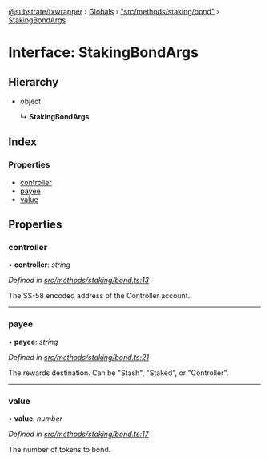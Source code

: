 [@substrate/txwrapper](../README.md) › [Globals](../globals.md) › ["src/methods/staking/bond"](../modules/_src_methods_staking_bond_.md) › [StakingBondArgs](_src_methods_staking_bond_.stakingbondargs.md)

# Interface: StakingBondArgs

## Hierarchy

* object

  ↳ **StakingBondArgs**

## Index

### Properties

* [controller](_src_methods_staking_bond_.stakingbondargs.md#controller)
* [payee](_src_methods_staking_bond_.stakingbondargs.md#payee)
* [value](_src_methods_staking_bond_.stakingbondargs.md#value)

## Properties

###  controller

• **controller**: *string*

*Defined in [src/methods/staking/bond.ts:13](https://github.com/paritytech/txwrapper/blob/8c6ea2d/src/methods/staking/bond.ts#L13)*

The SS-58 encoded address of the Controller account.

___

###  payee

• **payee**: *string*

*Defined in [src/methods/staking/bond.ts:21](https://github.com/paritytech/txwrapper/blob/8c6ea2d/src/methods/staking/bond.ts#L21)*

The rewards destination. Can be "Stash", "Staked", or "Controller".

___

###  value

• **value**: *number*

*Defined in [src/methods/staking/bond.ts:17](https://github.com/paritytech/txwrapper/blob/8c6ea2d/src/methods/staking/bond.ts#L17)*

The number of tokens to bond.
